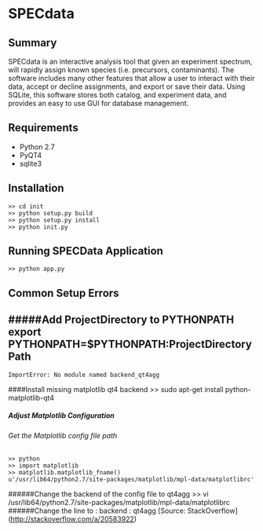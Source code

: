 # SPECdata

## Summary
SPECdata is an interactive analysis tool that given an experiment spectrum, will
rapidly assign known species (i.e. precursors, contaminants). The software
includes many other features that allow a user to interact with their data,
accept or decline assignments, and export or save their data. Using SQLite,
this software stores both catalog, and experiment data, and provides an easy
to use GUI for database management.


## Requirements
* Python 2.7
* PyQT4
* sqlite3

## Installation
    >> cd init
    >> python setup.py build
    >> python setup.py install
    >> python init.py

## Running SPECData Application
    >> python app.py

## Common Setup Errors
#####Add ProjectDirectory to PYTHONPATH
    export PYTHONPATH=$PYTHONPATH:ProjectDirectoryPath
----------------------------------------------------------
    ImportError: No module named backend_qt4agg
####Install missing matplotlib qt4 backend
    >> sudo apt-get install python-matplotlib-qt4
##### Adjust Matplotlib Configuration
###### Get the Matplotlib config file path
    >> python
    >> import matplotlib
    >> matplotlib.matplotlib_fname()
    u'/usr/lib64/python2.7/site-packages/matplotlib/mpl-data/matplotlibrc'
######Change the backend of the config file to qt4agg
    >> vi /usr/lib64/python2.7/site-packages/matplotlib/mpl-data/matplotlibrc
######Change the line to :
    backend : qt4agg
[Source: StackOverflow] (http://stackoverflow.com/a/20583922)


